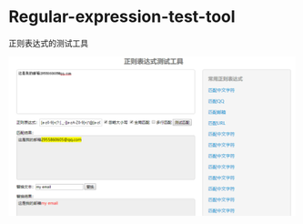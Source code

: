# Regular-expression-test-tool
正则表达式的测试工具

![正则表达式的测试工具](https://github.com/YuBaiLian123/Regular-expression-test-tool/blob/master/Regular%20expression%20test%20tool%20picture.png)
